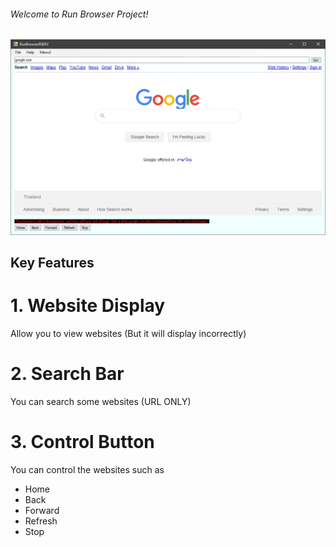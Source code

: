 ###### Welcome to Run Browser Project!

![google.com in run browser](/image/imgpreview.png)
## Key Features
# 1. Website Display
Allow you to view websites (But it will display incorrectly)
# 2. Search Bar
You can search some websites (URL ONLY)
# 3. Control Button
You can control the websites such as
- Home
- Back
- Forward
- Refresh
- Stop
